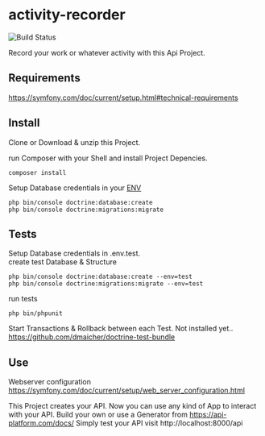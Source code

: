 # activity-recorder
![Build Status](https://travis-ci.org/benblub/activity-recorder.svg?branch=master) 

Record your work or whatever activity with this Api Project.

## Requirements
https://symfony.com/doc/current/setup.html#technical-requirements

## Install
Clone or Download & unzip this Project. 

run Composer with your Shell and install Project Depencies.
```
composer install
```
Setup Database credentials in your [ENV](https://symfony.com/doc/current/configuration.html#configuration-environments)
````
php bin/console doctrine:database:create 
php bin/console doctrine:migrations:migrate 
````

## Tests
Setup Database credentials in .env.test.  
create test Database & Structure
````
php bin/console doctrine:database:create --env=test
php bin/console doctrine:migrations:migrate --env=test
````
run tests 
````
php bin/phpunit
````

Start Transactions & Rollback between each Test. Not installed yet.. 
https://github.com/dmaicher/doctrine-test-bundle

## Use

Webserver configuration https://symfony.com/doc/current/setup/web_server_configuration.html

This Project creates your API. Now you can use any kind of App to interact with your API. 
Build your own or use a Generator from https://api-platform.com/docs/
Simply test your API visit http://localhost:8000/api
